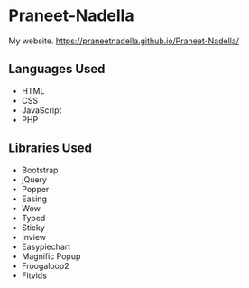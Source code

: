 # Praneet-Nadella
My website. https://praneetnadella.github.io/Praneet-Nadella/

## Languages Used
- HTML
- CSS
- JavaScript
- PHP

## Libraries Used
- Bootstrap
- jQuery
- Popper
- Easing
- Wow
- Typed
- Sticky
- Inview
- Easypiechart
- Magnific Popup
- Froogaloop2
- Fitvids
